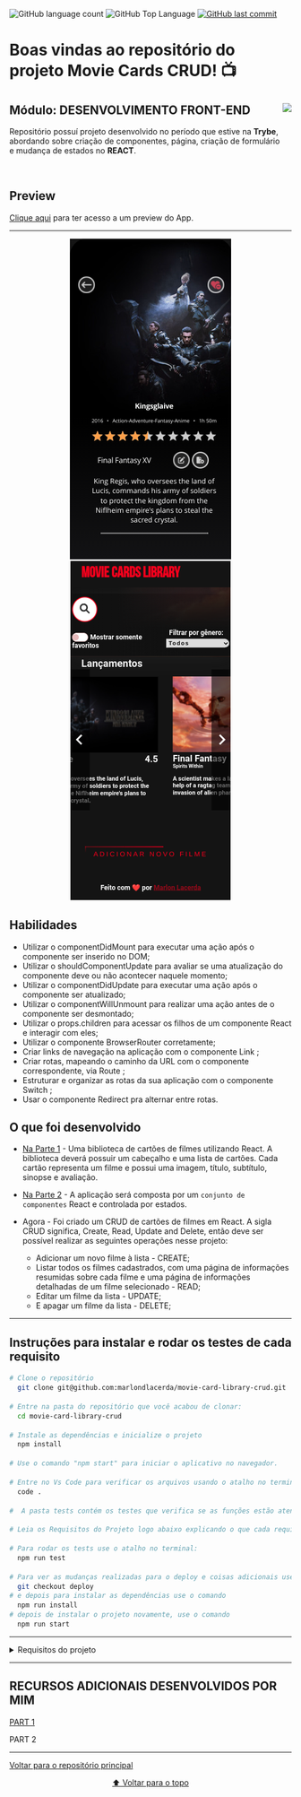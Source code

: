 <p>
  <img alt="GitHub language count" src="https://img.shields.io/github/languages/count/marlondlacerda/movie-card-library-crud?color=6E40C9&style=flat-square">
  <img alt="GitHub Top Language" src="https://img.shields.io/github/languages/top/marlondlacerda/movie-card-library-crud?color=6E40C9&style=flat-square">
  <a href="https://github.com/marlondlacerda/movie-card-library-crud/commits/main">
    <img alt="GitHub last commit" src="https://img.shields.io/github/last-commit/marlondlacerda/movie-card-library-crud?color=6E40C9&style=flat-square">
  </a>
</p>

# Boas vindas ao repositório do projeto Movie Cards CRUD! 📺

<div align="center">
  <img height="150px" align="right" src="https://theme.zdassets.com/theme_assets/9633455/9814df697eaf49815d7df109110815ff887b3457.png" />
  <div align="left" style="display: inline_block">
    <h2>Módulo: DESENVOLVIMENTO FRONT-END</h2>
    <p>
      Repositório possuí projeto desenvolvido no período que estive na <b>Trybe</b>, abordando sobre criação de componentes, página, criação de formulário e mudança de estados no <b>REACT</b>.</p>
  </div>
  <br>
</div>

## Preview
<div align="left" style="display: inline_block">
  <a href="https://movie-card-library-crud.herokuapp.com/">Clique aqui</a> para ter acesso a um preview do App.
</div>

---

<div align="center">
  <img src="./img/preview1.png">
  <img src="./img/preview2.png">
</div>

## Habilidades
- Utilizar o componentDidMount para executar uma ação após o componente ser inserido no DOM;
- Utilizar o shouldComponentUpdate para avaliar se uma atualização do componente deve ou não acontecer naquele momento;
- Utilizar o componentDidUpdate para executar uma ação após o componente ser atualizado;
- Utilizar o componentWillUnmount para realizar uma ação antes de o componente ser desmontado;
- Utilizar o props.children para acessar os filhos de um componente React e interagir com eles;
- Utilizar o componente BrowserRouter corretamente;
- Criar links de navegação na aplicação com o componente Link ;
- Criar rotas, mapeando o caminho da URL com o componente correspondente, via Route ;
- Estruturar e organizar as rotas da sua aplicação com o componente Switch ;
- Usar o componente Redirect pra alternar entre rotas.

## O que foi desenvolvido
- [Na Parte 1](https://github.com/marlondlacerda/moviecardlibrary) - Uma biblioteca de cartões de filmes utilizando React. A biblioteca deverá possuir um cabeçalho e uma lista de cartões. Cada cartão representa um filme e possui uma imagem, título, subtítulo, sinopse e avaliação.
- [Na Parte 2](https://github.com/marlondlacerda/moviecardlibrary-stateful) - A aplicação será composta por um <code>conjunto de componentes</code> React e controlada por estados.
- Agora - Foi criado um CRUD de cartões de filmes em React. A sigla CRUD significa, Create, Read, Update and Delete, então deve ser possível realizar as seguintes operações nesse projeto:

  - Adicionar um novo filme à lista - CREATE;
  - Listar todos os filmes cadastrados, com uma página de informações resumidas sobre cada filme e uma página de informações detalhadas de um filme selecionado - READ;
  - Editar um filme da lista - UPDATE;
  - E apagar um filme da lista - DELETE;

---

 ## Instruções para instalar e rodar os testes de cada requisito

```bash
# Clone o repositório
  git clone git@github.com:marlondlacerda/movie-card-library-crud.git

# Entre na pasta do repositório que você acabou de clonar:
  cd movie-card-library-crud

# Instale as dependências e inicialize o projeto
  npm install

# Use o comando "npm start" para iniciar o aplicativo no navegador.

# Entre no Vs Code para verificar os arquivos usando o atalho no terminal:
  code .

#  A pasta tests contém os testes que verifica se as funções estão atendendo o que foi pedido

# Leia os Requisitos do Projeto logo abaixo explicando o que cada requisito propõem

# Para rodar os tests use o atalho no terminal:
  npm run test

# Para ver as mudanças realizadas para o deploy e coisas adicionais use o comando
  git checkout deploy
# e depois para instalar as dependências use o comando
  npm run install
# depois de instalar o projeto novamente, use o comando
  npm run start
```
---

<details>
  <summary>Requisitos do projeto</summary>
- [x] 1 - Renderize BrowserRouter no componente App usando rotas.

  - Você deve utilizar um BrowserRouter pra criar as rotas da sua aplicação. As urls de cada página devem ser desenvolvidas conforme especificado na seção O que será desenvolvido.

- [x] 2 - Faça uma requisição para buscar e mostrar a lista de filmes quando MovieList for montado

  - Para buscar a lista, você deve utilizar a função `getMovies` importada do módulo `movieAPI` em `MovieList`. Essa função retorna uma promise. A requisição deve ser feita no momento em que o MovieList for montado no DOM. Enquanto a requisição estiver em curso, `MovieList` deve renderizar o componente `Loading`, como ilustrado na imagem a seguir.

- [x] 3 - Insira um link para a página de detalhes de um filme dentro de `MovieCard`

  - Todos os `MovieCards` devem possuir em seu conteúdo, pelo menos, o título, a sinopse e um link com o texto "VER DETALHES" que aponta para a rota `movies/:id`, onde `:id` é o id do filme. Esta rota exibirá informações detalhadas de um filme.

- [x] 4 - Faça uma requisição para buscar o filme que deverá ser renderizado dentro de `Movie Details`

  - `MovieDetails` se comporta de forma muito semelhante ao `MovieList`. Ao ser montado, deve fazer uma requisição utilizando a função `getMovie`, se atente para o nome da função que é muito semelhante ao de outra função que já utilizamos, a `getMovies`, do módulo `movieAPI`, passando o id do filme. O componente `Loading` deve ser renderizado enquanto a requisição estiver em curso. Após terminar, deve-se renderizar um card com mais detalhes sobre o filme.

- [x] 5 - Realize uma requisição para buscar o filme que será editado em `EditMovie`.

  - Ao ser montada, a página de edição do filme deve fazer uma requisição pra buscar o filme que será editado e deve, ao ter seu formulário submetido, atualizar o filme e redirecionar a página pra rota raíz.

- [x] 6 - Insira um link na página inicial para `NewMovie` para criar novos cartões

  - O link deve conter o texto "ADICIONAR CARTÃO" e apontar para a rota `/movies/new`, contendo um formulário para criar novos cartões.

  - Na rota `/movies/new`, utilizando a callback passada para `MovieForm`, NewMovie deve criar um novo cartão utilizando a função `createMovie` do módulo `movieAPI`. Após o fim da requisição, `NewMovie` deve redirecionar o app para a página inicial, contento o novo cartão.

### Bonus:

- [x] 7 - Adicione um link para deletar um cartão em MovieDetails

  - Ao clicar neste link, faça uma requisição utilizando a função `deleteMovie` do módulo `movieAPI`. Após finalizar a requisição, redirecione o app para a página inicial. O cartão apagado não deverá mais se encontrar na lista.

</details>

---

## RECURSOS ADICIONAIS DESENVOLVIDOS POR MIM
 [PART 1](https://github.com/marlondlacerda/moviecardlibrary#recursos-adicionais-desenvolvidos-por-mim)

  PART 2

---

<div align="left">
  <a href="https://github.com/marlondlacerda/trybe-projetos">Voltar para o repositório principal</a>
</div>
<div align="center">
  
  [⬆ Voltar para o topo](#boas-vindas-ao-repositório-do-projeto-movie-cards-crud-)

</div>

